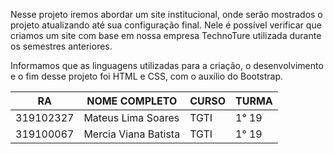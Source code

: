 Nesse projeto iremos abordar um site institucional, onde serão mostrados o projeto atualizando até sua configuração final. Nele é possível verificar que criamos um site com base em nossa empresa TechnoTure utilizada durante os semestres anteriores.

Informamos que as linguagens utilizadas para a criação, o desenvolvimento e o fim desse projeto foi HTML e CSS, com o auxílio do Bootstrap.


|    RA   |    NOME COMPLETO    | CURSO | TURMA |
|---------|---------------------|-------|-------|
|319102327| Mateus Lima Soares  | TGTI  |   1° 19  |
|319100067| Mercia Viana Batista| TGTI  |   1° 19  |



